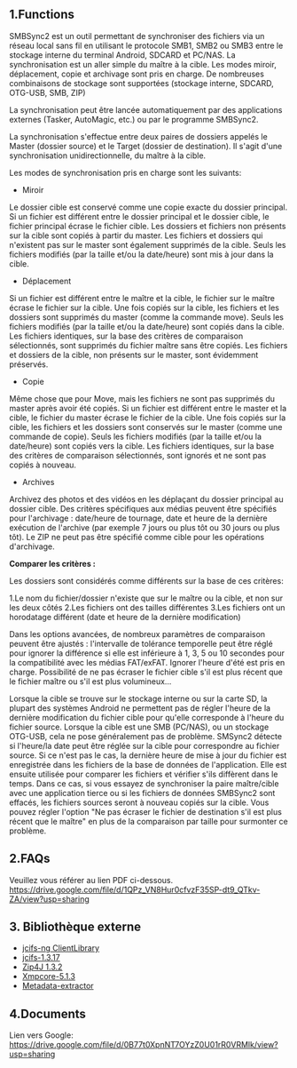 ## 1.Functions
SMBSync2 est un outil permettant de synchroniser des fichiers via un réseau local sans fil en utilisant le protocole SMB1, SMB2 ou SMB3 entre le stockage interne du terminal Android, SDCARD et PC/NAS. La synchronisation est un aller simple du maître à la cible. Les modes miroir, déplacement, copie et archivage sont pris en charge. De nombreuses combinaisons de stockage sont supportées (stockage interne, SDCARD, OTG-USB, SMB, ZIP)

La synchronisation peut être lancée automatiquement par des applications externes (Tasker, AutoMagic, etc.) ou par le programme SMBSync2.

La synchronisation s'effectue entre deux paires de dossiers appelés le Master (dossier source) et le Target (dossier de destination). Il s'agit d'une synchronisation unidirectionnelle, du maître à la cible.

Les modes de synchronisation pris en charge sont les suivants:
- Miroir

Le dossier cible est conservé comme une copie exacte du dossier principal. Si un fichier est différent entre le dossier principal et le dossier cible, le fichier principal écrase le fichier cible. Les dossiers et fichiers non présents sur la cible sont copiés à partir du master. Les fichiers et dossiers qui n'existent pas sur le master sont également supprimés de la cible. Seuls les fichiers modifiés (par la taille et/ou la date/heure) sont mis à jour dans la cible.
- Déplacement

Si un fichier est différent entre le maître et la cible, le fichier sur le maître écrase le fichier sur la cible. Une fois copiés sur la cible, les fichiers et les dossiers sont supprimés du master (comme la commande move).
Seuls les fichiers modifiés (par la taille et/ou la date/heure) sont copiés dans la cible. Les fichiers identiques, sur la base des critères de comparaison sélectionnés, sont supprimés du fichier maître sans être copiés. Les fichiers et dossiers de la cible, non présents sur le master, sont évidemment préservés.
- Copie

Même chose que pour Move, mais les fichiers ne sont pas supprimés du master après avoir été copiés.
Si un fichier est différent entre le master et la cible, le fichier du master écrase le fichier de la cible. Une fois copiés sur la cible, les fichiers et les dossiers sont conservés sur le master (comme une commande de copie).
Seuls les fichiers modifiés (par la taille et/ou la date/heure) sont copiés vers la cible. Les fichiers identiques, sur la base des critères de comparaison sélectionnés, sont ignorés et ne sont pas copiés à nouveau.
- Archives

Archivez des photos et des vidéos en les déplaçant du dossier principal au dossier cible. Des critères spécifiques aux médias peuvent être spécifiés pour l'archivage : date/heure de tournage, date et heure de la dernière exécution de l'archive (par exemple 7 jours ou plus tôt ou 30 jours ou plus tôt).
Le ZIP ne peut pas être spécifié comme cible pour les opérations d'archivage.

**Comparer les critères :**

Les dossiers sont considérés comme différents sur la base de ces critères:

1.Le nom du fichier/dossier n'existe que sur le maître ou la cible, et non sur les deux côtés
2.Les fichiers ont des tailles différentes
3.Les fichiers ont un horodatage différent (date et heure de la dernière modification) 

Dans les options avancées, de nombreux paramètres de comparaison peuvent être ajustés : l'intervalle de tolérance temporelle peut être réglé pour ignorer la différence si elle est inférieure à 1, 3, 5 ou 10 secondes pour la compatibilité avec les médias FAT/exFAT. Ignorer l'heure d'été est pris en charge. Possibilité de ne pas écraser le fichier cible s'il est plus récent que le fichier maître ou s'il est plus volumineux...

Lorsque la cible se trouve sur le stockage interne ou sur la carte SD, la plupart des systèmes Android ne permettent pas de régler l'heure de la dernière modification du fichier cible pour qu'elle corresponde à l'heure du fichier source. Lorsque la cible est une SMB (PC/NAS), ou un stockage OTG-USB, cela ne pose généralement pas de problème. SMSync2 détecte si l'heure/la date peut être réglée sur la cible pour correspondre au fichier source. Si ce n'est pas le cas, la dernière heure de mise à jour du fichier est enregistrée dans les fichiers de la base de données de l'application. Elle est ensuite utilisée pour comparer les fichiers et vérifier s'ils diffèrent dans le temps. Dans ce cas, si vous essayez de synchroniser la paire maître/cible avec une application tierce ou si les fichiers de données SMBSync2 sont effacés, les fichiers sources seront à nouveau copiés sur la cible. Vous pouvez régler l'option "Ne pas écraser le fichier de destination s'il est plus récent que le maître" en plus de la comparaison par taille pour surmonter ce problème.

## 2.FAQs
Veuillez vous référer au lien PDF ci-dessous.
https://drive.google.com/file/d/1QPz_VN8Hur0cfvzF35SP-dt9_QTkv-ZA/view?usp=sharing

## 3. Bibliothèque externe
- [jcifs-ng ClientLibrary](https://github.com/AgNO3/jcifs-ng)
- [jcifs-1.3.17](https://jcifs.samba.org/)
- [Zip4J 1.3.2](https://mvnrepository.com/artifact/net.lingala.zip4j/zip4j/1.3.3)
- [Xmpcore-5.1.3](https://www.adobe.com/devnet/xmp.html)
- [Metadata-extractor](https://github.com/drewnoakes/metadata-extractor) 

## 4.Documents
Lien vers Google:
https://drive.google.com/file/d/0B77t0XpnNT7OYzZ0U01rR0VRMlk/view?usp=sharing
